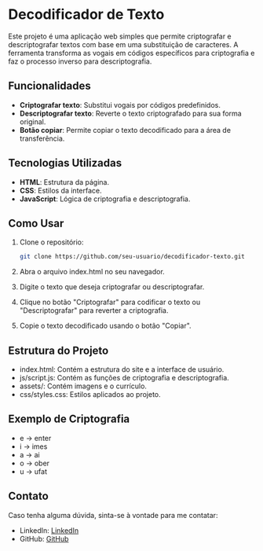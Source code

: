 # Decodificador de Texto

Este projeto é uma aplicação web simples que permite criptografar e descriptografar textos com base em uma substituição de caracteres. A ferramenta transforma as vogais em códigos específicos para criptografia e faz o processo inverso para descriptografia.

## Funcionalidades

- **Criptografar texto**: Substitui vogais por códigos predefinidos.
- **Descriptografar texto**: Reverte o texto criptografado para sua forma original.
- **Botão copiar**: Permite copiar o texto decodificado para a área de transferência.

## Tecnologias Utilizadas

- **HTML**: Estrutura da página.
- **CSS**: Estilos da interface.
- **JavaScript**: Lógica de criptografia e descriptografia.

## Como Usar

1. Clone o repositório:
   ```bash
   git clone https://github.com/seu-usuario/decodificador-texto.git
2. Abra o arquivo index.html no seu navegador.

3. Digite o texto que deseja criptografar ou descriptografar.

4. Clique no botão "Criptografar" para codificar o texto ou "Descriptografar" para reverter a criptografia.

5. Copie o texto decodificado usando o botão "Copiar".

## Estrutura do Projeto
- index.html: Contém a estrutura do site e a interface de usuário.
- js/script.js: Contém as funções de criptografia e descriptografia.
- assets/: Contém imagens e o currículo.
- css/styles.css: Estilos aplicados ao projeto.

## Exemplo de Criptografia
- e → enter
- i → imes
- a → ai
- o → ober
- u → ufat

## Contato
Caso tenha alguma dúvida, sinta-se à vontade para me contatar:

- LinkedIn: [LinkedIn](www.linkedin.com/in/cecilia-martinss)
- GitHub: [GitHub](https://github.com/cecilia-martins)